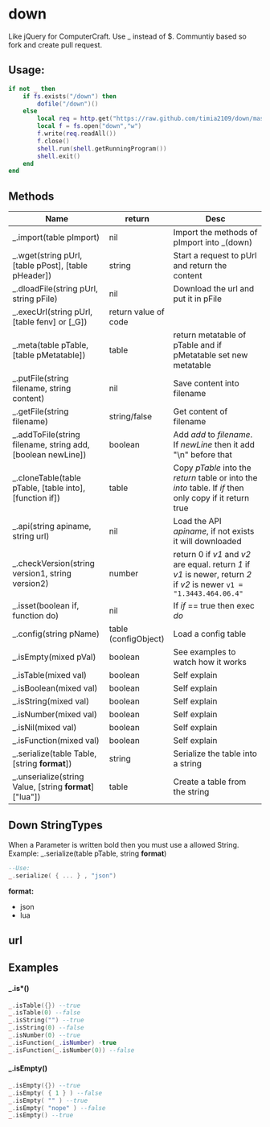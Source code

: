 # down
Like jQuery for ComputerCraft. Use _ instead of $. Communtiy based so fork and create pull request.

## Usage:
```Lua
if not _ then
	if fs.exists("/down") then
		dofile("/down")()
	else
		local req = http.get("https://raw.github.com/timia2109/down/master/down.lua")
		local f = fs.open("down","w")
		f.write(req.readAll())
		f.close()
		shell.run(shell.getRunningProgram())
		shell.exit()
	end
end
```

## Methods
|Name|return|Desc|
|---|---|---|
|_.import(table pImport)|nil|Import the methods of pImport into _(down)|
|_.wget(string pUrl, [table pPost], [table pHeader])|string|Start a request to pUrl and return the content|
|_.dloadFile(string pUrl, string pFile)|nil|Download the url and put it in pFile|
|_.execUrl(string pUrl, [table fenv] or [_G])|return value of code|
|_.meta(table pTable, [table pMetatable])|table|return metatable of pTable and if pMetatable set new metatable|
|_.putFile(string filename, string content)|nil|Save content into filename|
|_.getFile(string filename)|string/false|Get content of filename|
|_.addToFile(string filename, string add, [boolean newLine])|boolean|Add *add* to *filename*. If *newLine* then it add "\n" before that|
|_.cloneTable(table pTable, [table into], [function if])|table|Copy *pTable* into the *return* table or into the *into* table. If *if* then only copy if it return true|
|_.api(string apiname, string url)|nil|Load the API *apiname*, if not exists it will downloaded|
|_.checkVersion(string version1, string version2)|number|return 0 if *v1* and *v2* are equal. return *1* if *v1* is newer, return *2* if *v2* is newer `v1 = "1.3443.464.06.4"`|
|_.isset(boolean if, function do)|nil|If *if* == true then exec *do*|
|_.config(string pName)|table (configObject)|Load a config table|
|_.isEmpty(mixed pVal)|boolean|See examples to watch how it works|
|_.isTable(mixed val)|boolean|Self explain|
|_.isBoolean(mixed val)|boolean|Self explain|
|_.isString(mixed val)|boolean|Self explain|
|_.isNumber(mixed val)|boolean|Self explain|
|_.isNil(mixed val)|boolean|Self explain|
|_.isFunction(mixed val)|boolean|Self explain|
|_.serialize(table Table, [string **format**])|string|Serialize the table into a string|
|_.unserialize(string Value, [string **format**]["lua"])|table|Create a table from the string|

## Down StringTypes
When a Parameter is written bold then you must use a allowed String. 
Example:
_.serialize(table pTable, string **format**)
```Lua
--Use:
_.serialize( { ... } , "json")
```

**format:**
 - json
 - lua
 
**url**
 -


## Examples
#### _.is*()
```Lua
_.isTable({}) --true
_.isTable(0) --false
_.isString("") --true
_.isString(0) --false
_.isNumber(0) --true
_.isFunction(_.isNumber) -true
_.isFunction(_.isNumber(0)) --false
```

#### _.isEmpty()
```Lua
_.isEmpty({}) --true
_.isEmpty( { 1 } ) --false
_.isEmpty( "" ) --true
_.isEmpty( "nope" ) --false
_.isEmpty() --true
```

